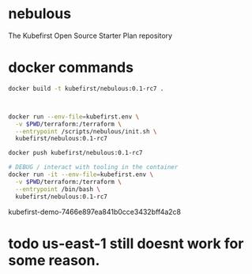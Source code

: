 # nebulous
The Kubefirst Open Source Starter Plan repository

# docker commands

```bash
docker build -t kubefirst/nebulous:0.1-rc7 .



docker run --env-file=kubefirst.env \
  -v $PWD/terraform:/terraform \
  --entrypoint /scripts/nebulous/init.sh \
  kubefirst/nebulous:0.1-rc7

docker push kubefirst/nebulous:0.1-rc7

# DEBUG / interact with tooling in the container
docker run -it --env-file=kubefirst.env \
  -v $PWD/terraform:/terraform \
  --entrypoint /bin/bash \
  kubefirst/nebulous:0.1-rc7
```

kubefirst-demo-7466e897ea841b0cce3432bff4a2c8

# todo us-east-1 still doesnt work for some reason.
